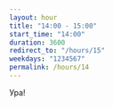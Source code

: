 ```yaml
---
layout: hour
title: "14:00 - 15:00"
start_time: "14:00"
duration: 3600
redirect_to: "/hours/15"
weekdays: "1234567"
permalink: /hours/14
---
```


Ура!
